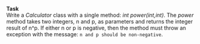 
**Task**	<br>
Write a *Calculator* class with a single method: *int power(int,int)*. The *power* method takes two integers, n and p, as parameters and returns the integer result of n^p. If either n or p is negative, then the method must throw an exception with the message: `n and p should be non-negative`. 
